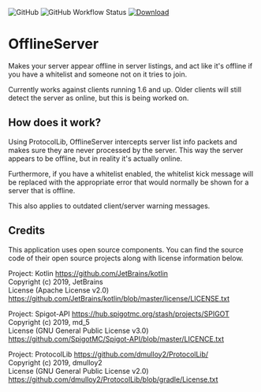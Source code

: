![GitHub](https://img.shields.io/github/license/yttrian/OfflineServer)
![GitHub Workflow Status](https://img.shields.io/github/workflow/status/yttrian/OfflineServer/Java%20CI/master)
[![Download](https://img.shields.io/badge/CurseForge-download-purple)](https://www.curseforge.com/minecraft/bukkit-plugins/offlineserver)

# OfflineServer

Makes your server appear offline in server listings,
and act like it's offline if you have a whitelist and someone not on it tries to join.
  
Currently works against clients running 1.6 and up. 
Older clients will still detect the server as online, but this is being worked on.

## How does it work?

Using ProtocolLib, OfflineServer intercepts server list info packets and makes sure 
they are never processed by the server. This way the server appears to be offline,
but in reality it's actually online.

Furthermore, if you have a whitelist enabled, the whitelist kick message will be replaced
with the appropriate error that would normally be shown for a server that is offline.

This also applies to outdated client/server warning messages.

## Credits

This application uses open source components. 
You can find the source code of their open source projects along with license information below.

Project: Kotlin https://github.com/JetBrains/kotlin  
Copyright (c) 2019, JetBrains  
License (Apache License v2.0) https://github.com/JetBrains/kotlin/blob/master/license/LICENSE.txt

Project: Spigot-API https://hub.spigotmc.org/stash/projects/SPIGOT  
Copyright (c) 2019, md_5  
License (GNU General Public License v3.0) https://github.com/SpigotMC/Spigot-API/blob/master/LICENCE.txt

Project: ProtocolLib https://github.com/dmulloy2/ProtocolLib/  
Copyright (c) 2019, dmulloy2  
License (GNU General Public License v2.0) https://github.com/dmulloy2/ProtocolLib/blob/gradle/License.txt
